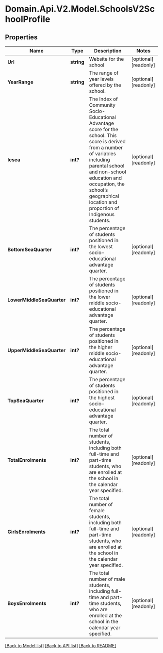 # Domain.Api.V2.Model.SchoolsV2SchoolProfile
## Properties

Name | Type | Description | Notes
------------ | ------------- | ------------- | -------------
**Url** | **string** | Website for the school | [optional] [readonly] 
**YearRange** | **string** | The range of year levels offered by the school. | [optional] [readonly] 
**Icsea** | **int?** | The Index of Community Socio-Educational Advantage score for the school. This score is derived from a number of variables including parental school and non-school education and occupation, the school’s geographical location and proportion of Indigenous students. | [optional] [readonly] 
**BottomSeaQuarter** | **int?** | The percentage of students positioned in the lowest socio-educational advantage quarter. | [optional] [readonly] 
**LowerMiddleSeaQuarter** | **int?** | The percentage of students positioned in the lower middle socio-educational advantage quarter. | [optional] [readonly] 
**UpperMiddleSeaQuarter** | **int?** | The percentage of students positioned in the higher middle socio-educational advantage quarter. | [optional] [readonly] 
**TopSeaQuarter** | **int?** | The percentage of students positioned in the highest socio-educational advantage quarter. | [optional] [readonly] 
**TotalEnrolments** | **int?** | The total number of students, including both full-time and part-time students, who are enrolled at the school in the calendar year specified. | [optional] [readonly] 
**GirlsEnrolments** | **int?** | The total number of female students, including both full-time and part-time students, who are enrolled at the school in the calendar year specified. | [optional] [readonly] 
**BoysEnrolments** | **int?** | The total number of male students, including full-time and part-time students, who are enrolled at the school in the calendar year specified. | [optional] [readonly] 

[[Back to Model list]](../README.md#documentation-for-models) [[Back to API list]](../README.md#documentation-for-api-endpoints) [[Back to README]](../README.md)


